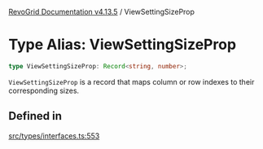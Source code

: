 [RevoGrid Documentation v4.13.5](README.md) / ViewSettingSizeProp

# Type Alias: ViewSettingSizeProp

```ts
type ViewSettingSizeProp: Record<string, number>;
```

`ViewSettingSizeProp` is a record that maps column or row indexes to their
corresponding sizes.

## Defined in

[src/types/interfaces.ts:553](https://github.com/revolist/revogrid/blob/f32590b4b251a55e7610f26e48cd67947bdd6441/src/types/interfaces.ts#L553)
